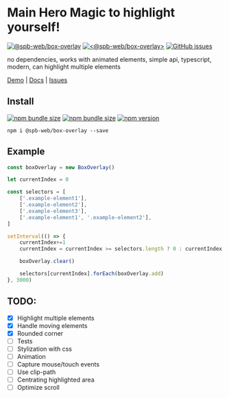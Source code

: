 # Main Hero Magic to highlight yourself!

[![@spb-web/box-overlay](https://img.shields.io/endpoint?url=https://dashboard.cypress.io/badge/simple/2ztf48/master&style=flat&logo=cypress&color=%234cc61f)](https://dashboard.cypress.io/projects/2ztf48/runs)
[![<@spb-web/box-overlay>](https://circleci.com/gh/spb-web/boxOverlay/tree/master.svg?style=shield)](<https://circleci.com/gh/spb-web/boxOverlay/tree/master>)
[![GitHub issues](https://img.shields.io/github/issues/spb-web/boxOverlay?color=%234cc61f)](https://github.com/spb-web/boxOverlay/issues)

no dependencies, works with animated elements, simple api,
typescript, modern, can highlight multiple elements

[Demo](https://spb-web.github.io/boxOverlay/) |
[Docs](https://spb-web.github.io/boxOverlay/docs/) |
[Issues](https://github.com/spb-web/boxOverlay/issues)


## Install 
[![npm bundle size](https://img.shields.io/bundlephobia/min/@spb-web/box-overlay?color=%234cc61f)](https://www.npmjs.com/package/@spb-web/box-overlay)
[![npm bundle size](https://img.shields.io/bundlephobia/minzip/@spb-web/box-overlay?color=%234cc61f)](https://www.npmjs.com/package/@spb-web/box-overlay)
[![npm version](https://img.shields.io/npm/v/@spb-web/box-overlay?color=%234cc61f)](https://www.npmjs.com/package/@spb-web/box-overlay)

```
npm i @spb-web/box-overlay --save
```

## Example

```js
const boxOverlay = new BoxOverlay()

let currentIndex = 0

const selectors = [
    ['.example-element1'],
    ['.example-element2'],
    ['.example-element3'],
    ['.example-element1', '.example-element2'],
]

setInterval(() => {
    currentIndex+=1
    currentIndex = currentIndex >= selectors.length ? 0 : currentIndex

    boxOverlay.clear()

    selectors[currentIndex].forEach(boxOverlay.add)
}, 3000)
```

## TODO:
- [x] Highlight multiple elements
- [x] Handle moving elements
- [x] Rounded corner
- [ ] Tests
- [ ] Stylization with css
- [ ] Animation
- [ ] Capture mouse/touch events
- [ ] Use clip-path
- [ ] Centrating highlighted area
- [ ] Optimize scroll